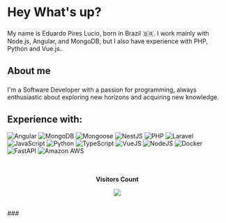 <h1 align="left">Hey What's up?</h1>

###

<p align="left">My name is Eduardo Pires Lucio, born in Brazil 🇧🇷. I work mainly with Node.js, Angular, and MongoDB, but I also have experience with PHP, Python and Vue.js..</p>

###

<h2 align="left">About me</h2>

###

<p align="left"> I'm a Software Developer with a passion for programming, always enthusiastic about exploring new horizons and acquiring new knowledge.<br></p>

###

<h2 align="left">Experience with:</h2>

<div align="left">

  <img src="https://img.shields.io/badge/Angular-DD0031?logo=angular&logoColor=white&style=for-the-badge" alt="Angular">

  <!-- MongoDB -->
  <img src="https://img.shields.io/badge/MongoDB-47A248?logo=mongodb&logoColor=white&style=for-the-badge" alt="MongoDB">

  <!-- Mongoose -->
  <img src="https://img.shields.io/badge/Mongoose-880000?logo=mongoose&logoColor=white&style=for-the-badge" alt="Mongoose">

  <!-- NestJS -->
  <img src="https://img.shields.io/badge/NestJS-E0234E?logo=nestjs&logoColor=white&style=for-the-badge" alt="NestJS">

  <!-- PHP -->
  <img src="https://img.shields.io/badge/PHP-777BB4?logo=php&logoColor=white&style=for-the-badge" alt="PHP">

  <!-- Laravel -->
  <img src="https://img.shields.io/badge/Laravel-FF2D20?logo=laravel&logoColor=white&style=for-the-badge" alt="Laravel">

  <!-- Javascript -->
  <img src="https://img.shields.io/badge/Javascript-F7DF1E?logo=javascript&logoColor=black&style=for-the-badge" alt="JavaScript">

  <!-- Python -->
  <img src="https://img.shields.io/badge/Python-3776AB?logo=python&logoColor=white&style=for-the-badge" alt="Python">

  <!-- TypeScript -->
  <img src="https://img.shields.io/badge/TypeScript-007ACC?logo=typescript&logoColor=white&style=for-the-badge" alt="TypeScript">

  <!-- VueJS -->
  <img src="https://img.shields.io/badge/Vue.js-4FC08D?logo=vue.js&logoColor=white&style=for-the-badge" alt="VueJS">

  <!-- NodeJS -->
  <img src="https://img.shields.io/badge/Node.js-339933?logo=node.js&logoColor=white&style=for-the-badge" alt="NodeJS">

  <!-- Docker -->
  <img src="https://img.shields.io/badge/Docker-2496ED?logo=docker&logoColor=white&style=for-the-badge" alt="Docker">

  <!-- FastAPI -->
  <img src="https://img.shields.io/badge/FastAPI-009688?logo=fastapi&logoColor=white&style=for-the-badge" alt="FastAPI">

  <!-- Amazon AWS -->
  <img src="https://img.shields.io/badge/Amazon%20AWS-232F3E?logo=amazon-aws&logoColor=white&style=for-the-badge" alt="Amazon AWS">

</div>

</br>
<div align="center">
<br><p align="centre"><b>Visitors Count</b></p>  
<p align="center"><img align="center" src="https://profile-counter.glitch.me/{eduardopireslucio1}/count.svg" /></p> 
<br>
</div>
###
